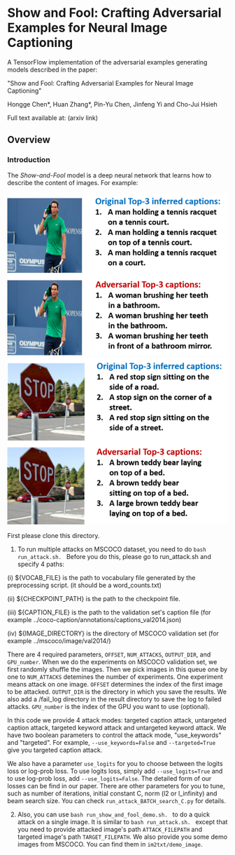 # Show and Fool: Crafting Adversarial Examples for Neural Image Captioning

A TensorFlow implementation of the adversarial examples generating models described in the paper:

"Show and Fool: Crafting Adversarial Examples for Neural Image Captioning"

Hongge Chen\*, Huan Zhang\*, Pin-Yu Chen, Jinfeng Yi and Cho-Jui Hsieh


Full text available at: (arxiv link)


## Overview

### Introduction

The *Show-and-Fool* model is a deep neural network that learns how to describe
the content of images. For example:

![Example captions](ReadmeImages/Fig_nadal_2_small.png)
![Example captions](ReadmeImages/Fig_stopsign_2_small.png)

First please clone this directory.

1. To run multiple attacks on MSCOCO dataset, you need to do ```bash run_attack.sh. ```
Before you do this, please go to run_attack.sh and specify 4 paths:

(i) ${VOCAB_FILE} is the path to vocabulary file generated by the preprocessing script. (it should be a word_counts.txt)

(ii) ${CHECKPOINT_PATH} is the path to the checkpoint file.

(iii) ${CAPTION_FILE} is the path to the validation set's caption file (for example ../coco-caption/annotations/captions_val2014.json)

(iv) ${IMAGE_DIRECTORY} is the directory of MSCOCO validation set (for example ../mscoco/image/val2014/)

There are 4 required parameters, ```OFFSET```, ```NUM_ATTACKS```, ```OUTPUT_DIR```, and ```GPU_number```. When we do the experiments on MSCOCO validation set, we first randomly shuffle the images. Then we pick images in this queue one by one to ```NUM_ATTACKS``` detemines the number of experiments. One experiment means attack on one image. ```OFFSET``` determines the index of the first image to be attacked. ```OUTPUT_DIR``` is the directory in which you save the results. We also add a /fail_log directory in the result directory to save the log to failed attacks. ```GPU_number``` is the index of the GPU you want to use (optional). 

In this code we provide 4 attack modes: targeted caption attack, untargeted caption attack, targeted keyword attack and untargeted keyword attack. We have two boolean parameters to control the attack mode, "use_keywords" and "targeted". 
For example, ```--use_keywords=False``` and ```--targeted=True``` give you targeted caption attack. 

We also have a parameter ```use_logits``` for you to choose between the logits loss or log-prob loss. To use logits loss, simply add ```--use_logits=True``` and to use log-prob loss, add ```--use_logits=False```. The detailed form of our losses can be find in our paper. There are other parameters for you to tune, such as number of iterations, initial constant C, norm (l2 or l_infinity) and beam search size. You can check ```run_attack_BATCH_search_C.py``` for details.


2. Also, you can use ```bash run_show_and_fool_demo.sh. ``` to do a quick attack on a single image. It is similar to ```bash run_attack.sh. ``` except that you need to provide attacked image's path ```ATTACK_FILEPATH``` and targeted image's path ```TARGET_FILEPATH```. We also provide you some demo images from MSCOCO. You can find them in ```im2txt/demo_image```. 


